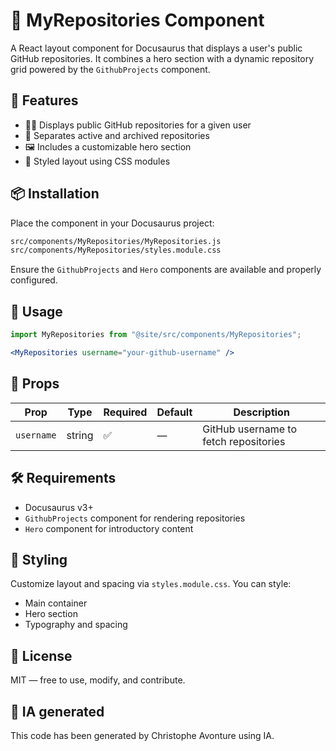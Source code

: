 # 📁 MyRepositories Component

A React layout component for Docusaurus that displays a user's public GitHub repositories. It combines a hero section with a dynamic repository grid powered by the `GithubProjects` component.

## 🚀 Features

* 🧑‍💻 Displays public GitHub repositories for a given user
* 🧭 Separates active and archived repositories
* 🖼️ Includes a customizable hero section
* 🎨 Styled layout using CSS modules

## 📦 Installation

Place the component in your Docusaurus project:

```bash
src/components/MyRepositories/MyRepositories.js
src/components/MyRepositories/styles.module.css
```

Ensure the `GithubProjects` and `Hero` components are available and properly configured.

## 🧪 Usage

```jsx
import MyRepositories from "@site/src/components/MyRepositories";

<MyRepositories username="your-github-username" />
```

## 🧾 Props

| Prop | Type | Required | Default | Description |
| --- | --- | --- | --- | --- |
| `username` | string | ✅ | — | GitHub username to fetch repositories |

## 🛠️ Requirements

* Docusaurus v3+
* `GithubProjects` component for rendering repositories
* `Hero` component for introductory content

## 🎨 Styling

Customize layout and spacing via `styles.module.css`. You can style:

* Main container
* Hero section
* Typography and spacing

## 📄 License

MIT — free to use, modify, and contribute.

## 💬 IA generated

This code has been generated by Christophe Avonture using IA.
